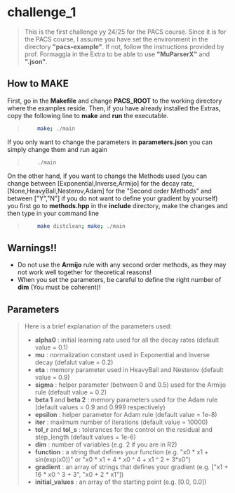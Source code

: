 # challenge_1

> This is the first challenge yy 24/25 for the PACS course. Since it is for the PACS course, I assume you have
> set the environment in the directory **"pacs-example"**. If not, follow the instructions provided by prof. 
> Formaggia in the Extra to be able to use **"MuParserX"** and **".json"**.

## How to **MAKE**

First, go in the **Makefile** and change **PACS_ROOT** to the working directory where the examples reside.
Then, if you have already installed the Extras, copy the following line to **make** and **run** the executable.
> ``` bash
>     make; ./main
> ```
If you only want to change the parameters in **parameters.json** you can simply change them and run again
> ``` bash
>     ./main
> ```
On the other hand, if you want to change the Methods used (you can change between [Exponential,Inverse,Armijo] for the decay rate, [None,HeavyBall,Nesterov,Adam] for the "Second order Methods" and between ["Y","N"] if you do not want to define your gradient by yourself) you first go to **methods.hpp** in the **include** directory, make the changes and then type in your command line
> ``` bash
>     make distclean; make; ./main
> ```

## Warnings!!

- Do not use the **Armijo** rule with any second order methods, as they may not work well together for theoretical reasons!
- When you set the parameters, be careful to define the right number of **dim** (You must be coherent)!

 
## Parameters

> Here is a brief explanation of the parameters used:
> - **alpha0** : initial learning rate used for all the decay rates (default value = 0.1) 
> - **mu** : normalization constant used in Exponential and Inverse decay (defalut value = 0.2)
> - **eta** : memory parameter used in HeavyBall and Nesterov (default value = 0.9) 
> - **sigma** : helper parameter (between 0 and 0.5) used for the Armijo rule (default value = 0.2)
> - **beta 1** and **beta 2** : memory parameters used for the Adam rule (default values = 0.9 and 0.999 respectively)
> - **epsilon** : helper parameter for Adam rule (default value = 1e-8)
> - **iter** : maximum number of iterations (default value = 10000)
> - **tol_r** and **tol_s** : tolerances for the control on the residual and step_length (default values = 1e-6)
> - **dim** : number of variables (e.g. 2 if you are in R2)
> - **function** : a string that defines your function (e.g. "x0 * x1 + sin(exp(x0))" or "x0 * x1 + 4 * x0 ^ 4 + x1 ^ 2 + 3*x0")
> - **gradient** : an array of strings that defines your gradient (e.g. ["x1 + 16 * x0 ^ 3 + 3", "x0 + 2 * x1"])
> - **initial_values** : an array of the starting point (e.g. [0.0, 0.0]) 
